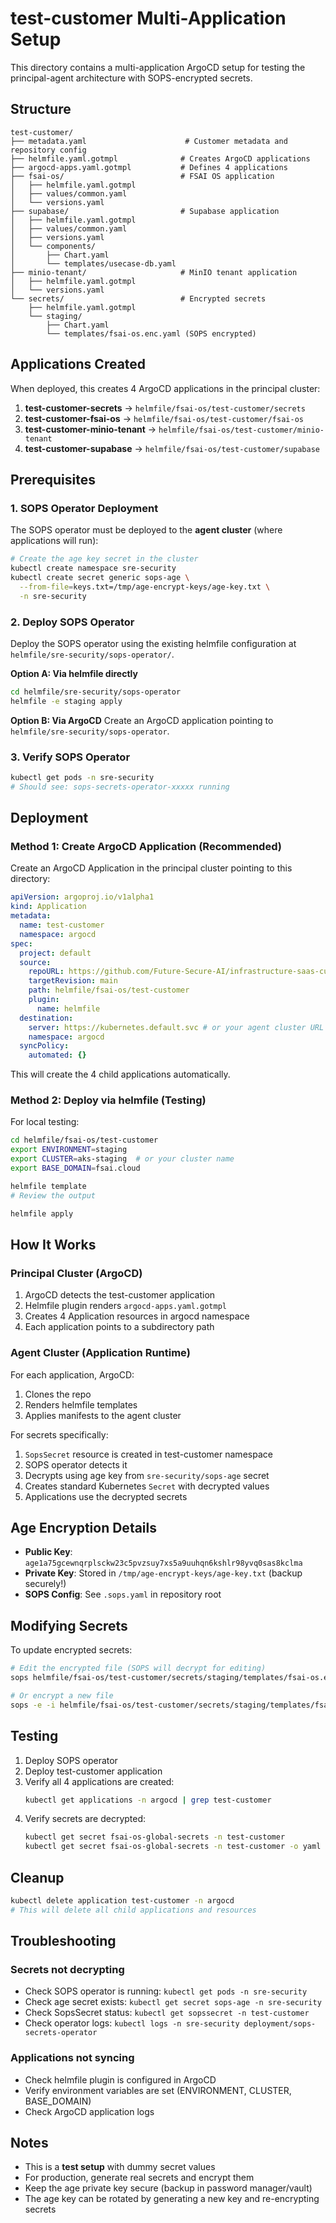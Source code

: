 # test-customer Multi-Application Setup

This directory contains a multi-application ArgoCD setup for testing the principal-agent architecture with SOPS-encrypted secrets.

## Structure

```
test-customer/
├── metadata.yaml                      # Customer metadata and repository config
├── helmfile.yaml.gotmpl              # Creates ArgoCD applications
├── argocd-apps.yaml.gotmpl           # Defines 4 applications
├── fsai-os/                          # FSAI OS application
│   ├── helmfile.yaml.gotmpl
│   ├── values/common.yaml
│   └── versions.yaml
├── supabase/                         # Supabase application
│   ├── helmfile.yaml.gotmpl
│   ├── values/common.yaml
│   ├── versions.yaml
│   └── components/
│       ├── Chart.yaml
│       └── templates/usecase-db.yaml
├── minio-tenant/                     # MinIO tenant application
│   ├── helmfile.yaml.gotmpl
│   └── versions.yaml
└── secrets/                          # Encrypted secrets
    ├── helmfile.yaml.gotmpl
    └── staging/
        ├── Chart.yaml
        └── templates/fsai-os.enc.yaml (SOPS encrypted)
```

## Applications Created

When deployed, this creates 4 ArgoCD applications in the principal cluster:

1. **test-customer-secrets** → `helmfile/fsai-os/test-customer/secrets`
2. **test-customer-fsai-os** → `helmfile/fsai-os/test-customer/fsai-os`
3. **test-customer-minio-tenant** → `helmfile/fsai-os/test-customer/minio-tenant`
4. **test-customer-supabase** → `helmfile/fsai-os/test-customer/supabase`

## Prerequisites

### 1. SOPS Operator Deployment

The SOPS operator must be deployed to the **agent cluster** (where applications will run):

```bash
# Create the age key secret in the cluster
kubectl create namespace sre-security
kubectl create secret generic sops-age \
  --from-file=keys.txt=/tmp/age-encrypt-keys/age-key.txt \
  -n sre-security
```

### 2. Deploy SOPS Operator

Deploy the SOPS operator using the existing helmfile configuration at `helmfile/sre-security/sops-operator/`.

**Option A: Via helmfile directly**

```bash
cd helmfile/sre-security/sops-operator
helmfile -e staging apply
```

**Option B: Via ArgoCD**
Create an ArgoCD application pointing to `helmfile/sre-security/sops-operator`.

### 3. Verify SOPS Operator

```bash
kubectl get pods -n sre-security
# Should see: sops-secrets-operator-xxxxx running
```

## Deployment

### Method 1: Create ArgoCD Application (Recommended)

Create an ArgoCD Application in the principal cluster pointing to this directory:

```yaml
apiVersion: argoproj.io/v1alpha1
kind: Application
metadata:
  name: test-customer
  namespace: argocd
spec:
  project: default
  source:
    repoURL: https://github.com/Future-Secure-AI/infrastructure-saas-customer-platform
    targetRevision: main
    path: helmfile/fsai-os/test-customer
    plugin:
      name: helmfile
  destination:
    server: https://kubernetes.default.svc # or your agent cluster URL
    namespace: argocd
  syncPolicy:
    automated: {}
```

This will create the 4 child applications automatically.

### Method 2: Deploy via helmfile (Testing)

For local testing:

```bash
cd helmfile/fsai-os/test-customer
export ENVIRONMENT=staging
export CLUSTER=aks-staging  # or your cluster name
export BASE_DOMAIN=fsai.cloud

helmfile template
# Review the output

helmfile apply
```

## How It Works

### Principal Cluster (ArgoCD)

1. ArgoCD detects the test-customer application
2. Helmfile plugin renders `argocd-apps.yaml.gotmpl`
3. Creates 4 Application resources in argocd namespace
4. Each application points to a subdirectory path

### Agent Cluster (Application Runtime)

For each application, ArgoCD:

1. Clones the repo
2. Renders helmfile templates
3. Applies manifests to the agent cluster

For secrets specifically:

1. `SopsSecret` resource is created in test-customer namespace
2. SOPS operator detects it
3. Decrypts using age key from `sre-security/sops-age` secret
4. Creates standard Kubernetes `Secret` with decrypted values
5. Applications use the decrypted secrets

## Age Encryption Details

- **Public Key**: `age1a75gcewnqrplsckw23c5pvzsuy7xs5a9uuhqn6kshlr98yvq0sas8kclma`
- **Private Key**: Stored in `/tmp/age-encrypt-keys/age-key.txt` (backup securely!)
- **SOPS Config**: See `.sops.yaml` in repository root

## Modifying Secrets

To update encrypted secrets:

```bash
# Edit the encrypted file (SOPS will decrypt for editing)
sops helmfile/fsai-os/test-customer/secrets/staging/templates/fsai-os.enc.yaml

# Or encrypt a new file
sops -e -i helmfile/fsai-os/test-customer/secrets/staging/templates/fsai-os.enc.yaml
```

## Testing

1. Deploy SOPS operator
2. Deploy test-customer application
3. Verify all 4 applications are created:
   ```bash
   kubectl get applications -n argocd | grep test-customer
   ```
4. Verify secrets are decrypted:
   ```bash
   kubectl get secret fsai-os-global-secrets -n test-customer
   kubectl get secret fsai-os-global-secrets -n test-customer -o yaml
   ```

## Cleanup

```bash
kubectl delete application test-customer -n argocd
# This will delete all child applications and resources
```

## Troubleshooting

### Secrets not decrypting

- Check SOPS operator is running: `kubectl get pods -n sre-security`
- Check age secret exists: `kubectl get secret sops-age -n sre-security`
- Check SopsSecret status: `kubectl get sopssecret -n test-customer`
- Check operator logs: `kubectl logs -n sre-security deployment/sops-secrets-operator`

### Applications not syncing

- Check helmfile plugin is configured in ArgoCD
- Verify environment variables are set (ENVIRONMENT, CLUSTER, BASE_DOMAIN)
- Check ArgoCD application logs

## Notes

- This is a **test setup** with dummy secret values
- For production, generate real secrets and encrypt them
- Keep the age private key secure (backup in password manager/vault)
- The age key can be rotated by generating a new key and re-encrypting secrets

